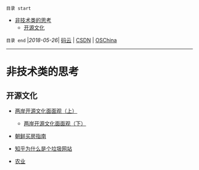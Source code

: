 `目录 start`
 
- [非技术类的思考](#非技术类的思考)
    - [开源文化](#开源文化)

`目录 end` |_2018-05-26_| [码云](https://gitee.com/kcp1104) | [CSDN](http://blog.csdn.net/kcp606) | [OSChina](https://my.oschina.net/kcp1104)
****************************************
# 非技术类的思考


## 开源文化
- [两岸开源文化面面观（上）](https://linuxtoy.org/archives/opensource-culture-difference-between-mainland-taiwan-part1.html)
    - [两岸开源文化面面观（下）](https://linuxtoy.org/archives/opensource-culture-difference-between-mainland-taiwan-part2.html)


- [朝鲜买房指南 ](https://mp.weixin.qq.com/s?__biz=MzI1ODUzNjQ1Mw==&mid=2247493125&idx=1&sn=c68049756f0bb2c88c418884aeab4bd7&chksm=ea04036fdd738a792bcf3fa977ec4fe3348a42c76e0238ece80a6028dc40270d92b14c58a551&mpshare=1&scene=1&srcid=0423qQ6JgZmLvFunigwVDmaw&pass_ticket=OlLchaEQYD%2FdFTOsFP5xA%2Bup1uT85elTpf0V3E56%2FoXyBmfSQkbqRgUrGARlldtK#rd)


- [知乎为什么是个垃圾网站](https://www.douban.com/note/361685574/)

- [农业](http://blog.sina.com.cn/s/blog_173a9afb20102ybj0.html?tj=1)